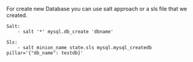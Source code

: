 For create new Database you can use salt approach or a sls file that we created.

```
Salt:
    - salt '*' mysql.db_create 'dbname'
    
Sls:
    - salt minion_name state.sls mysql.mysql_createdb pillar='{"db_name": testdb}'
```
